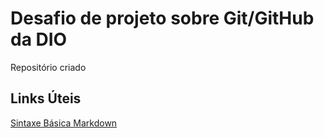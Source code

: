 # Desafio de projeto sobre Git/GitHub da DIO
Repositório criado

## Links Úteis
[Sintaxe Básica Markdown](https://www.markdownguide.org/basic-syntax/)

